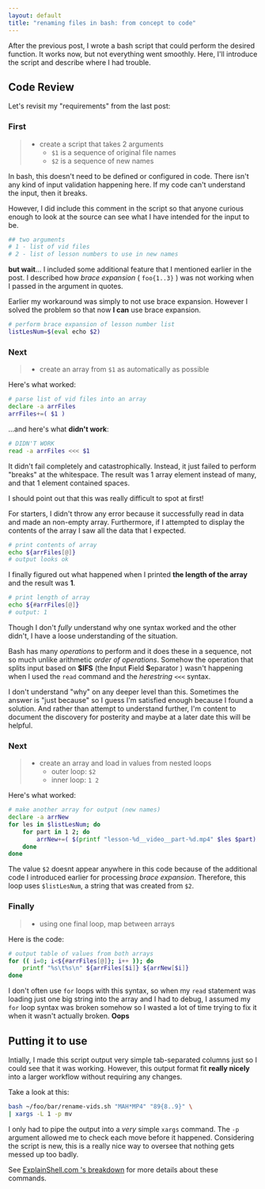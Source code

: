 ```yaml
---
layout: default
title: "renaming files in bash: from concept to code"
---
```


After the previous post, I wrote a bash script that 
could perform the desired function.  It works now, but
not everything went smoothly.  Here, I'll introduce
the script and describe where I had trouble.

## Code Review

Let's revisit my "requirements" from the last post:

### First
> * create a script that takes 2 arguments
>   * `$1` is a sequence of original file names
>   * `$2` is a sequence of new names

In bash, this doesn't need to be defined or configured
in code.  There isn't any kind of input validation 
happening here.  If my code can't understand the input,
then it breaks.

However, I did include this comment in the script
so that anyone curious enough to look at the source
can see what I have intended for the input to be.

```bash
## two arguments
# 1 - list of vid files
# 2 - list of lesson numbers to use in new names
```

**but wait**... I included some additional feature
that I mentioned earlier in the post.  I described
how *brace expansion* ( `foo{1..3}` ) was not working
when I passed in the argument in quotes.

Earlier my workaround was simply to not use brace
expansion.  However I solved the problem so that
now **I can** use brace expansion.

```bash
# perform brace expansion of lesson number list
listLesNum=$(eval echo $2)
```

### Next
> * create an array from `$1` as automatically as possible

Here's what worked:
```bash
# parse list of vid files into an array
declare -a arrFiles
arrFiles+=( $1 )
```

...and here's what **didn't work**:
```bash
# DIDN'T WORK
read -a arrFiles <<< $1
```

It didn't fail completely and catastrophically.
Instead, it just failed to perform "breaks" at the
whitespace.  The result was 1 array element instead
of many, and that 1 element contained spaces.

I should point out that this was really difficult
to spot at first!

For starters, I didn't throw any error because it
successfully read in data and made an non-empty array.
Furthermore, if I attempted to display the contents
of the array I saw all the data that I expected.

```bash
# print contents of array
echo ${arrFiles[@]}
# output looks ok
```

I finally figured out what happened when I printed
**the length of the array** and the result was **1**.

```bash
# print length of array
echo ${#arrFiles[@]}
# output: 1
```

Though I don't *fully* understand why one syntax worked
and the other didn't, I have a loose understanding 
of the situation.

Bash has many *operations* to perform and it does
these in a sequence, not so much unlike arithmetic
*order of operations*.  Somehow the operation that
splits input based on **$IFS** (the **I**nput 
**F**ield **S**eparator ) wasn't happening when I used
the `read` command and the *herestring* `<<<` syntax.

I don't understand "why" on any deeper level than
this.  Sometimes the answer is "just because" so 
I guess I'm satisfied enough because I found a
solution.  And rather than attempt to understand
further, I'm content to document the discovery
for posterity and maybe at a later date this will
be helpful.

### Next
> * create an array and load in values from nested loops
>   * outer loop: `$2`
>   * inner loop: `1 2`

Here's what worked:

```bash
# make another array for output (new names)
declare -a arrNew
for les in $listLesNum; do
	for part in 1 2; do
		arrNew+=( $(printf "lesson-%d__video__part-%d.mp4" $les $part) )
	done
done
```

The value `$2` doesnt appear anywhere in this code
because of the additional code I introduced earlier
for processing *brace expansion*.  Therefore,
this loop uses `$listLesNum`, a string that was
created from `$2`.

### Finally
> * using one final loop, map between arrays

Here is the code:

```bash
# output table of values from both arrays
for (( i=0; i<${#arrFiles[@]}; i++ )); do
	printf "%s\t%s\n" ${arrFiles[$i]} ${arrNew[$i]}
done
```

I don't often use `for` loops with this syntax,
so when my `read` statement was loading just one
big string into the array and I had to debug,
I assumed my `for` loop syntax was broken somehow
so I wasted a lot of time trying to fix it when
it wasn't actually broken.  **Oops**

## Putting it to use

Intially, I made this script output very simple
tab-separated columns just so I could see that
it was working.  However, this output format fit
**really nicely** into a larger workflow without
requiring any changes.

Take a look at this:

```bash
bash ~/foo/bar/rename-vids.sh "MAH*MP4" "89{8..9}" \
| xargs -L 1 -p mv
```

I only had to pipe the output into a *very* simple
`xargs` command. The `-p` argument allowed me to 
check each move before it happened.  Considering the
script is new, this is a really nice way to oversee
that nothing gets messed up too badly.

See [ExplainShell.com 's breakdown](https://explainshell.com/explain?cmd=bash+%7E%2Ffoo%2Fbar%2Frename-vids.sh+%22MAH*MP4%22+%2289%7B8..9%7D%22+%7C+xargs+-L+1+-p+mv)
for more details about these commands.
